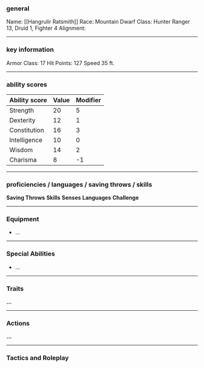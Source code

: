 ### general

Name: [[Hangrulir Ratsmith]]
Race: Mountain Dwarf
Class: Hunter Ranger 13, Druid 1, Fighter 4
Alignment: 

---
### key information

Armor Class: 17
Hit Points: 127
Speed 35 ft.

---
### ability scores

| Ability score | Value | Modifier |
| ------------- | ----- | -------- |
| Strength      | 20    | 5        |
| Dexterity     | 12    | 1        |
| Constitution  | 16    | 3        |
| Intelligence  | 10    | 0        |
| Wisdom        | 14    | 2        |
| Charisma      | 8     | -1       |

---
### proficiencies / languages / saving throws / skills

**Saving Throws**
**Skills** 
**Senses**
**Languages** 
**Challenge**

---
### Equipment

- ...

---
### Special Abilities

- ...

---
### Traits

**...**

---
### Actions

**...**

---
### Tactics and Roleplay